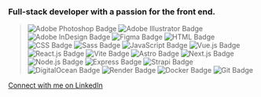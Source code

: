 ### Full-stack developer with a passion for the front end.

> ![Adobe Photoshop Badge](https://img.shields.io/badge/Photoshop-31A8FF?logo=adobephotoshop&logoColor=fff&style=flat-square) 
> ![Adobe Illustrator Badge](https://img.shields.io/badge/Illustrator-FF9A00?logo=adobeillustrator&logoColor=fff&style=flat-square)
> ![Adobe InDesign Badge](https://img.shields.io/badge/InDesign-FF3366?logo=adobeindesign&logoColor=fff&style=flat-square)
> ![Figma Badge](https://img.shields.io/badge/Figma-F24E1E?logo=figma&logoColor=fff&style=flat-square) 
> ![HTML Badge](https://img.shields.io/badge/HTML-E34F26?logo=html5&logoColor=fff&style=flat-square) 
> ![CSS Badge](https://img.shields.io/badge/CSS-1572B6?logo=css3&logoColor=fff&style=flat-square)
> ![Sass Badge](https://img.shields.io/badge/Sass-C69?logo=sass&logoColor=fff&style=flat-square)
> ![JavaScript Badge](https://img.shields.io/badge/JavaScript-F7DF1E?logo=javascript&logoColor=000&style=flat-square)
> ![Vue.js Badge](https://img.shields.io/badge/Vue.js-4FC08D?logo=vuedotjs&logoColor=fff&style=flat-square)
> ![React.js Badge](https://img.shields.io/badge/React.js-61DAFB?logo=react&logoColor=000&style=flat-square)
> ![Vite Badge](https://img.shields.io/badge/Vite-646CFF?logo=vite&logoColor=fff&style=flat-square)
> ![Astro Badge](https://img.shields.io/badge/Astro-BC52EE?logo=astro&logoColor=fff&style=flat-square)
> ![Next.js Badge](https://img.shields.io/badge/Next.js-000000?logo=nextdotjs&logoColor=fff&style=flat-square)
> ![Node.js Badge](https://img.shields.io/badge/Node.js-393?logo=nodedotjs&logoColor=fff&style=flat-square)
> ![Express Badge](https://img.shields.io/badge/Express-000?logo=express&logoColor=fff&style=flat-square)
> ![Strapi Badge](https://img.shields.io/badge/Strapi-2F2E8B?logo=strapi&logoColor=fff&style=flat-square)
> ![DigitalOcean Badge](https://img.shields.io/badge/DigitalOcean-0080FF?logo=digitalocean&logoColor=fff&style=flat-square)
> ![Render Badge](https://img.shields.io/badge/Render-46E3B7?logo=render&logoColor=fff&style=flat-square)
> ![Docker Badge](https://img.shields.io/badge/Docker-2496ED?logo=docker&logoColor=fff&style=flat-square)
> ![Git Badge](https://img.shields.io/badge/Git-F05032?logo=git&logoColor=fff&style=flat-square)

[Connect with me on LinkedIn](https://www.linkedin.com/in/ginazampino/)

